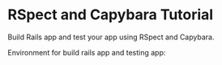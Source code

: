 # RSpect and Capybara Tutorial

Build Rails app and test your app using RSpect and Capybara.

Environment for build rails app and testing app:

